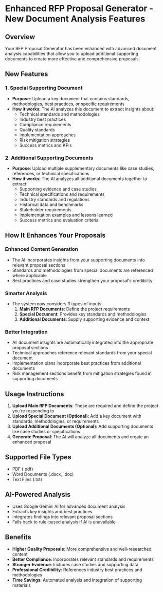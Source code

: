 # Enhanced RFP Proposal Generator - New Document Analysis Features

## Overview
Your RFP Proposal Generator has been enhanced with advanced document analysis capabilities that allow you to upload additional supporting documents to create more effective and comprehensive proposals.

## New Features

### 1. Special Supporting Document
- **Purpose**: Upload a key document that contains standards, methodologies, best practices, or specific requirements
- **How it works**: The AI analyzes this document to extract insights about:
  - Technical standards and methodologies
  - Industry best practices
  - Compliance requirements
  - Quality standards
  - Implementation approaches
  - Risk mitigation strategies
  - Success metrics and KPIs

### 2. Additional Supporting Documents
- **Purpose**: Upload multiple supplementary documents like case studies, references, or technical specifications
- **How it works**: The AI analyzes all additional documents together to extract:
  - Supporting evidence and case studies
  - Technical specifications and requirements
  - Industry standards and regulations
  - Historical data and benchmarks
  - Stakeholder requirements
  - Implementation examples and lessons learned
  - Success metrics and evaluation criteria

## How It Enhances Your Proposals

### Enhanced Content Generation
- The AI incorporates insights from your supporting documents into relevant proposal sections
- Standards and methodologies from special documents are referenced where applicable
- Best practices and case studies strengthen your proposal's credibility

### Smarter Analysis
- The system now considers 3 types of inputs:
  1. **Main RFP Documents**: Define the project requirements
  2. **Special Document**: Provides key standards and methodologies
  3. **Additional Documents**: Supply supporting evidence and context

### Better Integration
- All document insights are automatically integrated into the appropriate proposal sections
- Technical approaches reference relevant standards from your special document
- Implementation plans incorporate best practices from additional documents
- Risk management sections benefit from mitigation strategies found in supporting documents

## Usage Instructions

1. **Upload Main RFP Documents**: These are required and define the project you're responding to
2. **Upload Special Document (Optional)**: Add a key document with standards, methodologies, or requirements
3. **Upload Additional Documents (Optional)**: Add supporting documents like case studies or specifications
4. **Generate Proposal**: The AI will analyze all documents and create an enhanced proposal

## Supported File Types
- PDF (.pdf)
- Word Documents (.docx, .doc)
- Text Files (.txt)

## AI-Powered Analysis
- Uses Google Gemini AI for advanced document analysis
- Extracts key insights and best practices
- Integrates findings into relevant proposal sections
- Falls back to rule-based analysis if AI is unavailable

## Benefits
- **Higher Quality Proposals**: More comprehensive and well-researched content
- **Better Compliance**: Incorporates relevant standards and requirements
- **Stronger Evidence**: Includes case studies and supporting data
- **Professional Credibility**: References industry best practices and methodologies
- **Time Savings**: Automated analysis and integration of supporting materials
